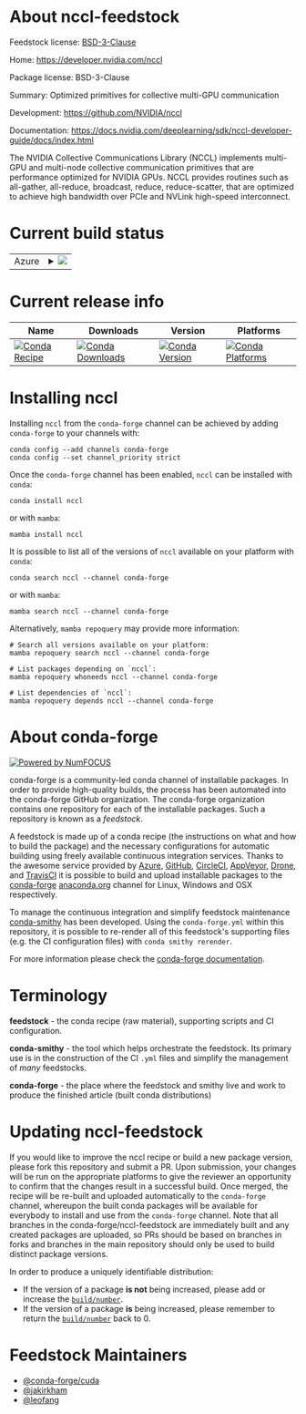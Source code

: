 About nccl-feedstock
====================

Feedstock license: [BSD-3-Clause](https://github.com/conda-forge/nccl-feedstock/blob/main/LICENSE.txt)

Home: https://developer.nvidia.com/nccl

Package license: BSD-3-Clause

Summary: Optimized primitives for collective multi-GPU communication

Development: https://github.com/NVIDIA/nccl

Documentation: https://docs.nvidia.com/deeplearning/sdk/nccl-developer-guide/docs/index.html

The NVIDIA Collective Communications Library (NCCL) implements multi-GPU
and multi-node collective communication primitives that are performance
optimized for NVIDIA GPUs. NCCL provides routines such as all-gather,
all-reduce, broadcast, reduce, reduce-scatter, that are optimized to
achieve high bandwidth over PCIe and NVLink high-speed interconnect.


Current build status
====================


<table>
    
  <tr>
    <td>Azure</td>
    <td>
      <details>
        <summary>
          <a href="https://dev.azure.com/conda-forge/feedstock-builds/_build/latest?definitionId=8236&branchName=main">
            <img src="https://dev.azure.com/conda-forge/feedstock-builds/_apis/build/status/nccl-feedstock?branchName=main">
          </a>
        </summary>
        <table>
          <thead><tr><th>Variant</th><th>Status</th></tr></thead>
          <tbody><tr>
              <td>linux_64_c_compiler_version11cuda_compilernvcccuda_compiler_version11.8cxx_compiler_version11</td>
              <td>
                <a href="https://dev.azure.com/conda-forge/feedstock-builds/_build/latest?definitionId=8236&branchName=main">
                  <img src="https://dev.azure.com/conda-forge/feedstock-builds/_apis/build/status/nccl-feedstock?branchName=main&jobName=linux&configuration=linux%20linux_64_c_compiler_version11cuda_compilernvcccuda_compiler_version11.8cxx_compiler_version11" alt="variant">
                </a>
              </td>
            </tr><tr>
              <td>linux_64_c_compiler_version13cuda_compilercuda-nvcccuda_compiler_version12.6cxx_compiler_version13</td>
              <td>
                <a href="https://dev.azure.com/conda-forge/feedstock-builds/_build/latest?definitionId=8236&branchName=main">
                  <img src="https://dev.azure.com/conda-forge/feedstock-builds/_apis/build/status/nccl-feedstock?branchName=main&jobName=linux&configuration=linux%20linux_64_c_compiler_version13cuda_compilercuda-nvcccuda_compiler_version12.6cxx_compiler_version13" alt="variant">
                </a>
              </td>
            </tr><tr>
              <td>linux_64_c_compiler_version13cuda_compilercuda-nvcccuda_compiler_version12.8cxx_compiler_version13</td>
              <td>
                <a href="https://dev.azure.com/conda-forge/feedstock-builds/_build/latest?definitionId=8236&branchName=main">
                  <img src="https://dev.azure.com/conda-forge/feedstock-builds/_apis/build/status/nccl-feedstock?branchName=main&jobName=linux&configuration=linux%20linux_64_c_compiler_version13cuda_compilercuda-nvcccuda_compiler_version12.8cxx_compiler_version13" alt="variant">
                </a>
              </td>
            </tr><tr>
              <td>linux_aarch64_c_compiler_version11cuda_compilernvcccuda_compiler_version11.8cxx_compiler_version11</td>
              <td>
                <a href="https://dev.azure.com/conda-forge/feedstock-builds/_build/latest?definitionId=8236&branchName=main">
                  <img src="https://dev.azure.com/conda-forge/feedstock-builds/_apis/build/status/nccl-feedstock?branchName=main&jobName=linux&configuration=linux%20linux_aarch64_c_compiler_version11cuda_compilernvcccuda_compiler_version11.8cxx_compiler_version11" alt="variant">
                </a>
              </td>
            </tr><tr>
              <td>linux_aarch64_c_compiler_version13cuda_compilercuda-nvcccuda_compiler_version12.6cxx_compiler_version13</td>
              <td>
                <a href="https://dev.azure.com/conda-forge/feedstock-builds/_build/latest?definitionId=8236&branchName=main">
                  <img src="https://dev.azure.com/conda-forge/feedstock-builds/_apis/build/status/nccl-feedstock?branchName=main&jobName=linux&configuration=linux%20linux_aarch64_c_compiler_version13cuda_compilercuda-nvcccuda_compiler_version12.6cxx_compiler_version13" alt="variant">
                </a>
              </td>
            </tr><tr>
              <td>linux_aarch64_c_compiler_version13cuda_compilercuda-nvcccuda_compiler_version12.8cxx_compiler_version13</td>
              <td>
                <a href="https://dev.azure.com/conda-forge/feedstock-builds/_build/latest?definitionId=8236&branchName=main">
                  <img src="https://dev.azure.com/conda-forge/feedstock-builds/_apis/build/status/nccl-feedstock?branchName=main&jobName=linux&configuration=linux%20linux_aarch64_c_compiler_version13cuda_compilercuda-nvcccuda_compiler_version12.8cxx_compiler_version13" alt="variant">
                </a>
              </td>
            </tr><tr>
              <td>linux_ppc64le_c_compiler_version11cuda_compilernvcccuda_compiler_version11.8cxx_compiler_version11</td>
              <td>
                <a href="https://dev.azure.com/conda-forge/feedstock-builds/_build/latest?definitionId=8236&branchName=main">
                  <img src="https://dev.azure.com/conda-forge/feedstock-builds/_apis/build/status/nccl-feedstock?branchName=main&jobName=linux&configuration=linux%20linux_ppc64le_c_compiler_version11cuda_compilernvcccuda_compiler_version11.8cxx_compiler_version11" alt="variant">
                </a>
              </td>
            </tr><tr>
              <td>linux_ppc64le_c_compiler_version12cuda_compilercuda-nvcccuda_compiler_version12.4cxx_compiler_version12</td>
              <td>
                <a href="https://dev.azure.com/conda-forge/feedstock-builds/_build/latest?definitionId=8236&branchName=main">
                  <img src="https://dev.azure.com/conda-forge/feedstock-builds/_apis/build/status/nccl-feedstock?branchName=main&jobName=linux&configuration=linux%20linux_ppc64le_c_compiler_version12cuda_compilercuda-nvcccuda_compiler_version12.4cxx_compiler_version12" alt="variant">
                </a>
              </td>
            </tr>
          </tbody>
        </table>
      </details>
    </td>
  </tr>
</table>

Current release info
====================

| Name | Downloads | Version | Platforms |
| --- | --- | --- | --- |
| [![Conda Recipe](https://img.shields.io/badge/recipe-nccl-green.svg)](https://anaconda.org/conda-forge/nccl) | [![Conda Downloads](https://img.shields.io/conda/dn/conda-forge/nccl.svg)](https://anaconda.org/conda-forge/nccl) | [![Conda Version](https://img.shields.io/conda/vn/conda-forge/nccl.svg)](https://anaconda.org/conda-forge/nccl) | [![Conda Platforms](https://img.shields.io/conda/pn/conda-forge/nccl.svg)](https://anaconda.org/conda-forge/nccl) |

Installing nccl
===============

Installing `nccl` from the `conda-forge` channel can be achieved by adding `conda-forge` to your channels with:

```
conda config --add channels conda-forge
conda config --set channel_priority strict
```

Once the `conda-forge` channel has been enabled, `nccl` can be installed with `conda`:

```
conda install nccl
```

or with `mamba`:

```
mamba install nccl
```

It is possible to list all of the versions of `nccl` available on your platform with `conda`:

```
conda search nccl --channel conda-forge
```

or with `mamba`:

```
mamba search nccl --channel conda-forge
```

Alternatively, `mamba repoquery` may provide more information:

```
# Search all versions available on your platform:
mamba repoquery search nccl --channel conda-forge

# List packages depending on `nccl`:
mamba repoquery whoneeds nccl --channel conda-forge

# List dependencies of `nccl`:
mamba repoquery depends nccl --channel conda-forge
```


About conda-forge
=================

[![Powered by
NumFOCUS](https://img.shields.io/badge/powered%20by-NumFOCUS-orange.svg?style=flat&colorA=E1523D&colorB=007D8A)](https://numfocus.org)

conda-forge is a community-led conda channel of installable packages.
In order to provide high-quality builds, the process has been automated into the
conda-forge GitHub organization. The conda-forge organization contains one repository
for each of the installable packages. Such a repository is known as a *feedstock*.

A feedstock is made up of a conda recipe (the instructions on what and how to build
the package) and the necessary configurations for automatic building using freely
available continuous integration services. Thanks to the awesome service provided by
[Azure](https://azure.microsoft.com/en-us/services/devops/), [GitHub](https://github.com/),
[CircleCI](https://circleci.com/), [AppVeyor](https://www.appveyor.com/),
[Drone](https://cloud.drone.io/welcome), and [TravisCI](https://travis-ci.com/)
it is possible to build and upload installable packages to the
[conda-forge](https://anaconda.org/conda-forge) [anaconda.org](https://anaconda.org/)
channel for Linux, Windows and OSX respectively.

To manage the continuous integration and simplify feedstock maintenance
[conda-smithy](https://github.com/conda-forge/conda-smithy) has been developed.
Using the ``conda-forge.yml`` within this repository, it is possible to re-render all of
this feedstock's supporting files (e.g. the CI configuration files) with ``conda smithy rerender``.

For more information please check the [conda-forge documentation](https://conda-forge.org/docs/).

Terminology
===========

**feedstock** - the conda recipe (raw material), supporting scripts and CI configuration.

**conda-smithy** - the tool which helps orchestrate the feedstock.
                   Its primary use is in the construction of the CI ``.yml`` files
                   and simplify the management of *many* feedstocks.

**conda-forge** - the place where the feedstock and smithy live and work to
                  produce the finished article (built conda distributions)


Updating nccl-feedstock
=======================

If you would like to improve the nccl recipe or build a new
package version, please fork this repository and submit a PR. Upon submission,
your changes will be run on the appropriate platforms to give the reviewer an
opportunity to confirm that the changes result in a successful build. Once
merged, the recipe will be re-built and uploaded automatically to the
`conda-forge` channel, whereupon the built conda packages will be available for
everybody to install and use from the `conda-forge` channel.
Note that all branches in the conda-forge/nccl-feedstock are
immediately built and any created packages are uploaded, so PRs should be based
on branches in forks and branches in the main repository should only be used to
build distinct package versions.

In order to produce a uniquely identifiable distribution:
 * If the version of a package **is not** being increased, please add or increase
   the [``build/number``](https://docs.conda.io/projects/conda-build/en/latest/resources/define-metadata.html#build-number-and-string).
 * If the version of a package **is** being increased, please remember to return
   the [``build/number``](https://docs.conda.io/projects/conda-build/en/latest/resources/define-metadata.html#build-number-and-string)
   back to 0.

Feedstock Maintainers
=====================

* [@conda-forge/cuda](https://github.com/orgs/conda-forge/teams/cuda/)
* [@jakirkham](https://github.com/jakirkham/)
* [@leofang](https://github.com/leofang/)

